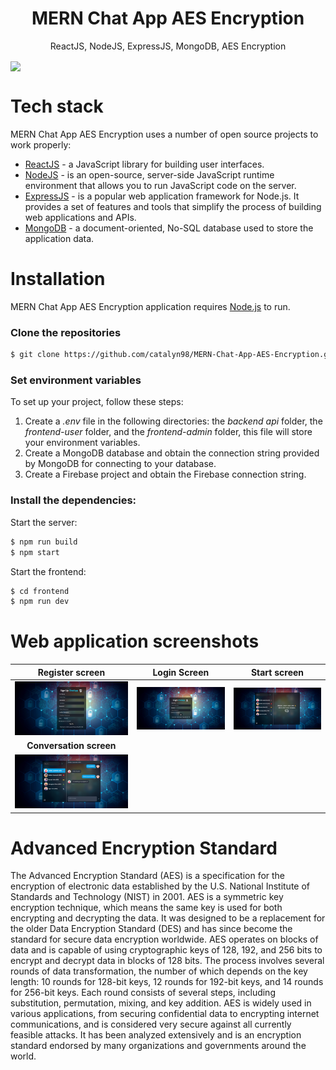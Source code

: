 <h1 align="center">
  MERN Chat App AES Encryption
</h1>
<p align="center">
  ReactJS, NodeJS, ExpressJS, MongoDB, AES Encryption
</p>

<img align="center" src="https://firebasestorage.googleapis.com/v0/b/licenseproject-c2773.appspot.com/o/mern.png?alt=media&token=3ec9ebdd-6476-4ae2-b172-7fcb635c072d" />

# Tech stack
MERN Chat App AES Encryption uses a number of open source projects to work properly:
* [ReactJS](https://reactjs.org/) - a JavaScript library for building user interfaces.
* [NodeJS](https://nodejs.org/) - is an open-source, server-side JavaScript runtime environment that allows you to run JavaScript code on the server.
* [ExpressJS](https://expressjs.com/) - is a popular web application framework for Node.js. It provides a set of features and tools that simplify the process of building web applications and APIs.
* [MongoDB](https://www.mongodb.com/) - a document-oriented, No-SQL database used to store the application data.

# Installation
MERN Chat App AES Encryption application requires [Node.js](https://nodejs.org/) to run.

### Clone the repositories
```sh
$ git clone https://github.com/catalyn98/MERN-Chat-App-AES-Encryption.git
```

### Set environment variables 
To set up your project, follow these steps:
1. Create a *.env* file in the following directories: the *backend api* folder, the *frontend-user* folder, and the *frontend-admin* folder, this file will store your environment variables.
2. Create a MongoDB database and obtain the connection string provided by MongoDB for connecting to your database.
3. Create a Firebase project and obtain the Firebase connection string.

### Install the dependencies:
Start the server:
```sh
$ npm run build 
$ npm start 
```

Start the frontend:
```sh
$ cd frontend
$ npm run dev
```

# Web application screenshots 
| **Register screen** | **Login Screen** | **Start screen** |
| :-----------------: | :--------------: | :--------------: |
| ![Register Screen](https://github.com/catalyn98/MERN-Chat-App-AES-Encryption/blob/main/screenshoots/2.Sign%20up%20AES-256.png) | ![Login Screen](https://github.com/catalyn98/MERN-Chat-App-AES-Encryption/blob/main/screenshoots/1.Login%20AES-256.png) | ![Start Screen](https://github.com/catalyn98/MERN-Chat-App-AES-Encryption/blob/main/screenshoots/3.Homepage%201.png) |
| **Conversation screen** | | |
| ![Conversation Screen](https://github.com/catalyn98/MERN-Chat-App-AES-Encryption/blob/main/screenshoots/4.Homepage%202.png) | | |

# Advanced Encryption Standard
The Advanced Encryption Standard (AES) is a specification for the encryption of electronic data established by the U.S. National Institute of Standards and Technology (NIST) in 2001. AES is a symmetric key encryption technique, which means the same key is used for both encrypting and decrypting the data. It was designed to be a replacement for the older Data Encryption Standard (DES) and has since become the standard for secure data encryption worldwide.
AES operates on blocks of data and is capable of using cryptographic keys of 128, 192, and 256 bits to encrypt and decrypt data in blocks of 128 bits. The process involves several rounds of data transformation, the number of which depends on the key length: 10 rounds for 128-bit keys, 12 rounds for 192-bit keys, and 14 rounds for 256-bit keys. Each round consists of several steps, including substitution, permutation, mixing, and key addition.
AES is widely used in various applications, from securing confidential data to encrypting internet communications, and is considered very secure against all currently feasible attacks. It has been analyzed extensively and is an encryption standard endorsed by many organizations and governments around the world.
